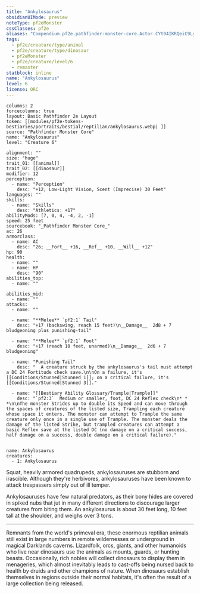 ```yaml
---
title: "Ankylosaurus"
obsidianUIMode: preview
noteType: pf2eMonster
cssClasses: pf2e
aliases: "Compendium.pf2e.pathfinder-monster-core.Actor.CYt04IKRQeiC9Ly9" 
tags:
  - pf2e/creature/type/animal
  - pf2e/creature/type/dinosaur
  - pf2eMonster
  - pf2e/creature/level/6
  - remaster
statblock: inline
name: "Ankylosaurus"
level: 6
license: ORC
---
```


```statblock
columns: 2
forcecolumns: true
layout: Basic Pathfinder 2e Layout
token: [[modules/pf2e-tokens-bestiaries/portraits/bestial/reptilian/ankylosaurus.webp| ]]
source: "Pathfinder Monster Core"
name: "Ankylosaurus"
level: "Creature 6"

alignment: ""
size: "huge"
trait_01: [[animal]]
trait_02: [[dinosaur]]
modifier: 12
perception:
  - name: "Perception"
    desc: "+12; Low-Light Vision, Scent (Imprecise) 30 Feet"
languages: ""
skills:
  - name: "Skills"
    desc: "Athletics: +17"
abilityMods: [7, 0, 4, -4, 2, -1]
speed: 25 feet
sourcebook: "_Pathfinder Monster Core_"
ac: 26
armorclass:
  - name: AC
    desc: "26; __Fort__ +16, __Ref__ +10, __Will__ +12"
hp: 90
health:
  - name: ""
  - name: HP
    desc: "90"
abilities_top:
  - name: ""

abilities_mid:
  - name: ""
attacks:
  - name: ""

  - name: "**Melee** `pf2:1` Tail"
    desc: "+17 (backswing, reach 15 feet)\n__Damage__  2d8 + 7 bludgeoning plus punishing-tail"

  - name: "**Melee** `pf2:1` Foot"
    desc: "+17 (reach 10 feet, unarmed)\n__Damage__  2d6 + 7 bludgeoning"

  - name: "Punishing Tail"
    desc: "  A creature struck by the ankylosaurus's tail must attempt a DC 24 Fortitude check save.\n\nOn a failure, it's [[Conditions/Stunned|Stunned 1]]; on a critical failure, it's [[Conditions/Stunned|Stunned 3]]."

  - name: "[[Bestiary Ability Glossary/Trample|Trample]]"
    desc: "`pf2:3`  Medium or smaller, foot, DC 24 Reflex check\n* * *\n\nThe monster Strides up to double its Speed and can move through the spaces of creatures of the listed size, Trampling each creature whose space it enters. The monster can attempt to Trample the same creature only once in a single use of Trample. The monster deals the damage of the listed Strike, but trampled creatures can attempt a basic Reflex save at the listed DC (no damage on a critical success, half damage on a success, double damage on a critical failure)."
 
```

```encounter-table
name: Ankylosaurus
creatures:
  - 1: Ankylosaurus
```



Squat, heavily armored quadrupeds, ankylosauruses are stubborn and irascible. Although they're herbivores, ankylosauruses have been known to attack trespassers simply out of ill temper.

Ankylosauruses have few natural predators, as their bony hides are covered in spiked nubs that jut in many different directions to discourage larger creatures from biting them. An ankylosaurus is about 30 feet long, 10 feet tall at the shoulder, and weighs over 3 tons.

* * *

Remnants from the world's primeval era, these enormous reptilian animals still exist in large numbers in remote wildernesses or underground in magical Darklands caverns. Lizardfolk, orcs, giants, and other humanoids who live near dinosaurs use the animals as mounts, guards, or hunting beasts. Occasionally, rich nobles will collect dinosaurs to display them in menageries, which almost inevitably leads to cast-offs being nursed back to health by druids and other champions of nature. When dinosaurs establish themselves in regions outside their normal habitats, it's often the result of a large collection being released.
